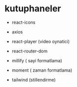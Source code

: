 # kutuphaneler


- react-icons
- axios
- react-player (video oynatici)
- react-router-dom 
- millify ( sayi formatlama)
- moment ( zaman formatlama)

- tailwind (stillendirme)
